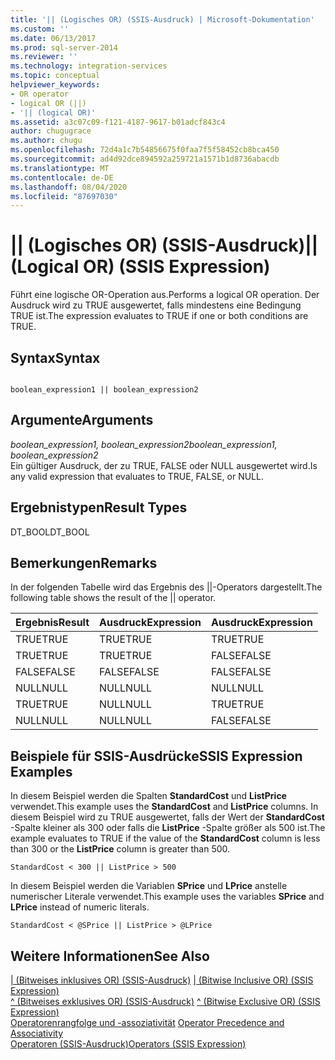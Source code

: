 ```yaml
---
title: '|| (Logisches OR) (SSIS-Ausdruck) | Microsoft-Dokumentation'
ms.custom: ''
ms.date: 06/13/2017
ms.prod: sql-server-2014
ms.reviewer: ''
ms.technology: integration-services
ms.topic: conceptual
helpviewer_keywords:
- OR operator
- logical OR (||)
- '|| (logical OR)'
ms.assetid: a3c07c09-f121-4187-9617-b01adcf843c4
author: chugugrace
ms.author: chugu
ms.openlocfilehash: 72d4a1c7b54856675f0faa7f5f58452cb8bca450
ms.sourcegitcommit: ad4d92dce894592a259721a1571b1d8736abacdb
ms.translationtype: MT
ms.contentlocale: de-DE
ms.lasthandoff: 08/04/2020
ms.locfileid: "87697030"
---
```

# <a name="-logical-or-ssis-expression"></a><span data-ttu-id="e2c45-102">|| (Logisches OR) (SSIS-Ausdruck)</span><span class="sxs-lookup"><span data-stu-id="e2c45-102">|| (Logical OR) (SSIS Expression)</span></span>
  <span data-ttu-id="e2c45-103">Führt eine logische OR-Operation aus.</span><span class="sxs-lookup"><span data-stu-id="e2c45-103">Performs a logical OR operation.</span></span> <span data-ttu-id="e2c45-104">Der Ausdruck wird zu TRUE ausgewertet, falls mindestens eine Bedingung TRUE ist.</span><span class="sxs-lookup"><span data-stu-id="e2c45-104">The expression evaluates to TRUE if one or both conditions are TRUE.</span></span>  
  
## <a name="syntax"></a><span data-ttu-id="e2c45-105">Syntax</span><span class="sxs-lookup"><span data-stu-id="e2c45-105">Syntax</span></span>  
  
```  
  
boolean_expression1 || boolean_expression2  
```  
  
## <a name="arguments"></a><span data-ttu-id="e2c45-106">Argumente</span><span class="sxs-lookup"><span data-stu-id="e2c45-106">Arguments</span></span>  
 <span data-ttu-id="e2c45-107">*boolean_expression1, boolean_expression2*</span><span class="sxs-lookup"><span data-stu-id="e2c45-107">*boolean_expression1, boolean_expression2*</span></span>  
 <span data-ttu-id="e2c45-108">Ein gültiger Ausdruck, der zu TRUE, FALSE oder NULL ausgewertet wird.</span><span class="sxs-lookup"><span data-stu-id="e2c45-108">Is any valid expression that evaluates to TRUE, FALSE, or NULL.</span></span>  
  
## <a name="result-types"></a><span data-ttu-id="e2c45-109">Ergebnistypen</span><span class="sxs-lookup"><span data-stu-id="e2c45-109">Result Types</span></span>  
 <span data-ttu-id="e2c45-110">DT_BOOL</span><span class="sxs-lookup"><span data-stu-id="e2c45-110">DT_BOOL</span></span>  
  
## <a name="remarks"></a><span data-ttu-id="e2c45-111">Bemerkungen</span><span class="sxs-lookup"><span data-stu-id="e2c45-111">Remarks</span></span>  
 <span data-ttu-id="e2c45-112">In der folgenden Tabelle wird das Ergebnis des ||-Operators dargestellt.</span><span class="sxs-lookup"><span data-stu-id="e2c45-112">The following table shows the result of the || operator.</span></span>  
  
|<span data-ttu-id="e2c45-113">Ergebnis</span><span class="sxs-lookup"><span data-stu-id="e2c45-113">Result</span></span>|<span data-ttu-id="e2c45-114">Ausdruck</span><span class="sxs-lookup"><span data-stu-id="e2c45-114">Expression</span></span>|<span data-ttu-id="e2c45-115">Ausdruck</span><span class="sxs-lookup"><span data-stu-id="e2c45-115">Expression</span></span>|  
|------------|----------------|----------------|  
|<span data-ttu-id="e2c45-116">TRUE</span><span class="sxs-lookup"><span data-stu-id="e2c45-116">TRUE</span></span>|<span data-ttu-id="e2c45-117">TRUE</span><span class="sxs-lookup"><span data-stu-id="e2c45-117">TRUE</span></span>|<span data-ttu-id="e2c45-118">TRUE</span><span class="sxs-lookup"><span data-stu-id="e2c45-118">TRUE</span></span>|  
|<span data-ttu-id="e2c45-119">TRUE</span><span class="sxs-lookup"><span data-stu-id="e2c45-119">TRUE</span></span>|<span data-ttu-id="e2c45-120">TRUE</span><span class="sxs-lookup"><span data-stu-id="e2c45-120">TRUE</span></span>|<span data-ttu-id="e2c45-121">FALSE</span><span class="sxs-lookup"><span data-stu-id="e2c45-121">FALSE</span></span>|  
|<span data-ttu-id="e2c45-122">FALSE</span><span class="sxs-lookup"><span data-stu-id="e2c45-122">FALSE</span></span>|<span data-ttu-id="e2c45-123">FALSE</span><span class="sxs-lookup"><span data-stu-id="e2c45-123">FALSE</span></span>|<span data-ttu-id="e2c45-124">FALSE</span><span class="sxs-lookup"><span data-stu-id="e2c45-124">FALSE</span></span>|  
|<span data-ttu-id="e2c45-125">NULL</span><span class="sxs-lookup"><span data-stu-id="e2c45-125">NULL</span></span>|<span data-ttu-id="e2c45-126">NULL</span><span class="sxs-lookup"><span data-stu-id="e2c45-126">NULL</span></span>|<span data-ttu-id="e2c45-127">NULL</span><span class="sxs-lookup"><span data-stu-id="e2c45-127">NULL</span></span>|  
|<span data-ttu-id="e2c45-128">TRUE</span><span class="sxs-lookup"><span data-stu-id="e2c45-128">TRUE</span></span>|<span data-ttu-id="e2c45-129">NULL</span><span class="sxs-lookup"><span data-stu-id="e2c45-129">NULL</span></span>|<span data-ttu-id="e2c45-130">TRUE</span><span class="sxs-lookup"><span data-stu-id="e2c45-130">TRUE</span></span>|  
|<span data-ttu-id="e2c45-131">NULL</span><span class="sxs-lookup"><span data-stu-id="e2c45-131">NULL</span></span>|<span data-ttu-id="e2c45-132">NULL</span><span class="sxs-lookup"><span data-stu-id="e2c45-132">NULL</span></span>|<span data-ttu-id="e2c45-133">FALSE</span><span class="sxs-lookup"><span data-stu-id="e2c45-133">FALSE</span></span>|  
  
## <a name="ssis-expression-examples"></a><span data-ttu-id="e2c45-134">Beispiele für SSIS-Ausdrücke</span><span class="sxs-lookup"><span data-stu-id="e2c45-134">SSIS Expression Examples</span></span>  
 <span data-ttu-id="e2c45-135">In diesem Beispiel werden die Spalten **StandardCost** und **ListPrice** verwendet.</span><span class="sxs-lookup"><span data-stu-id="e2c45-135">This example uses the **StandardCost** and **ListPrice** columns.</span></span> <span data-ttu-id="e2c45-136">In diesem Beispiel wird zu TRUE ausgewertet, falls der Wert der **StandardCost** -Spalte kleiner als 300 oder falls die **ListPrice** -Spalte größer als 500 ist.</span><span class="sxs-lookup"><span data-stu-id="e2c45-136">The example evaluates to TRUE if the value of the **StandardCost** column is less than 300 or the **ListPrice** column is greater than 500.</span></span>  
  
```  
StandardCost < 300 || ListPrice > 500  
```  
  
 <span data-ttu-id="e2c45-137">In diesem Beispiel werden die Variablen **SPrice** und **LPrice** anstelle numerischer Literale verwendet.</span><span class="sxs-lookup"><span data-stu-id="e2c45-137">This example uses the variables **SPrice** and **LPrice** instead of numeric literals.</span></span>  
  
```  
StandardCost < @SPrice || ListPrice > @LPrice  
```  
  
## <a name="see-also"></a><span data-ttu-id="e2c45-138">Weitere Informationen</span><span class="sxs-lookup"><span data-stu-id="e2c45-138">See Also</span></span>  
 <span data-ttu-id="e2c45-139">[&#124; &#40;Bitweises inklusives OR&#41; &#40;SSIS-Ausdruck&#41;](bitwise-inclusive-or-ssis-expression.md) </span><span class="sxs-lookup"><span data-stu-id="e2c45-139">[&#124; &#40;Bitwise Inclusive OR&#41; &#40;SSIS Expression&#41;](bitwise-inclusive-or-ssis-expression.md) </span></span>  
 <span data-ttu-id="e2c45-140">[^ &#40;Bitweises exklusives OR&#41; &#40;SSIS-Ausdruck&#41;](bitwise-exclusive-or-ssis-expression.md) </span><span class="sxs-lookup"><span data-stu-id="e2c45-140">[^ &#40;Bitwise Exclusive OR&#41; &#40;SSIS Expression&#41;](bitwise-exclusive-or-ssis-expression.md) </span></span>  
 <span data-ttu-id="e2c45-141">[Operatorenrangfolge und -assoziativität](operator-precedence-and-associativity.md) </span><span class="sxs-lookup"><span data-stu-id="e2c45-141">[Operator Precedence and Associativity](operator-precedence-and-associativity.md) </span></span>  
 [<span data-ttu-id="e2c45-142">Operatoren &#40;SSIS-Ausdruck&#41;</span><span class="sxs-lookup"><span data-stu-id="e2c45-142">Operators &#40;SSIS Expression&#41;</span></span>](operators-ssis-expression.md)  
  
  
